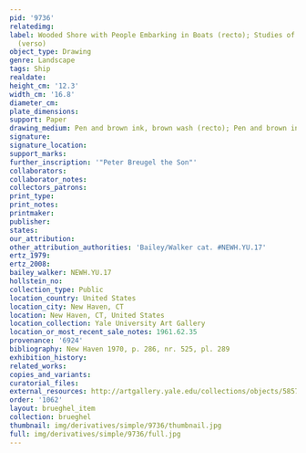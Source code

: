 ```yaml
---
pid: '9736'
relatedimg: 
label: Wooded Shore with People Embarking in Boats (recto); Studies of People in Boats
  (verso)
object_type: Drawing
genre: Landscape
tags: Ship
realdate: 
height_cm: '12.3'
width_cm: '16.8'
diameter_cm: 
plate_dimensions: 
support: Paper
drawing_medium: Pen and brown ink, brown wash (recto); Pen and brown ink (verso)
signature: 
signature_location: 
support_marks: 
further_inscription: '"Peter Breugel the Son"'
collaborators: 
collaborator_notes: 
collectors_patrons: 
print_type: 
print_notes: 
printmaker: 
publisher: 
states: 
our_attribution: 
other_attribution_authorities: 'Bailey/Walker cat. #NEWH.YU.17'
ertz_1979: 
ertz_2008: 
bailey_walker: NEWH.YU.17
hollstein_no: 
collection_type: Public
location_country: United States
location_city: New Haven, CT
location: New Haven, CT, United States
location_collection: Yale University Art Gallery
location_or_most_recent_sale_notes: 1961.62.35
provenance: '6924'
bibliography: New Haven 1970, p. 286, nr. 525, pl. 289
exhibition_history: 
related_works: 
copies_and_variants: 
curatorial_files: 
external_resources: http://artgallery.yale.edu/collections/objects/58577
order: '1062'
layout: brueghel_item
collection: brueghel
thumbnail: img/derivatives/simple/9736/thumbnail.jpg
full: img/derivatives/simple/9736/full.jpg
---
```

